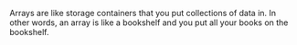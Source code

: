 Arrays
	are like storage containers that you put collections of data in. In other words, an array is like a bookshelf and you put all your books on the bookshelf.